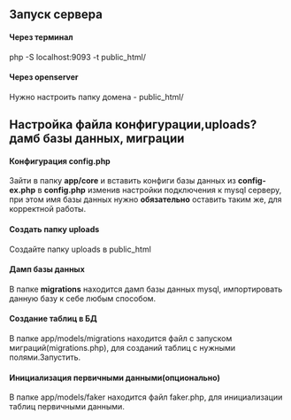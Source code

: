 ## Запуск сервера
#### Через терминал
php -S localhost:9093 -t public_html/
#### Через  openserver
Нужно настроить папку домена - public_html/
## Настройка файла конфигурации,uploads? дамб базы данных, миграции
####  Конфигурация config.php
Зайти в папку **app/core** и вставить конфиги базы данных из **config-ex.php** в **сonfig.php** изменив настройки подключения к mysql серверу, при этом имя базы данных нужно **обязательно** оставить таким же, для корректной работы.
####  Создать папку uploads
Создайте папку uploads в public_html
####  Дамп базы данных
В папке **migrations** находится дамп базы данных mysql, импортировать данную базу к себе любым способом.
####  Создание таблиц в БД
В папке app/models/migrations находится файл с запуском миграций(migrations.php), для созданий таблиц с нужными полями.Запустить.
####  Инициализация первичными данными(опционально)
В папке app/models/faker находится файл faker.php, для инициализации таблиц первичными данными.